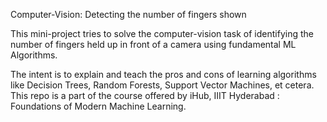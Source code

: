 Computer-Vision: Detecting the number of fingers shown

This mini-project tries to solve the computer-vision task of identifying the number of fingers held up in front of a camera using fundamental ML Algorithms. 

The intent is to explain and teach the pros and cons of learning algorithms like Decision Trees, Random Forests, Support Vector Machines, et cetera. This repo is a part of the course offered by iHub, IIIT Hyderabad : Foundations of Modern Machine Learning.
